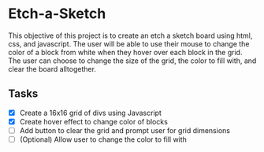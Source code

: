 # Etch-a-Sketch
This objective of this project is to create an etch a sketch board using html, css, and javascript. The user will be able to use their mouse to change the color of a block from white when they hover over each block in the grid. The user can choose to change the size of the grid, the color to fill with, and clear the board alltogether.

## Tasks
- [x] Create a 16x16 grid of divs using Javascript
- [x] Create hover effect to change color of blocks
- [ ] Add button to clear the grid and prompt user for grid dimensions
- [ ] \(Optional) Allow user to change the color to fill with